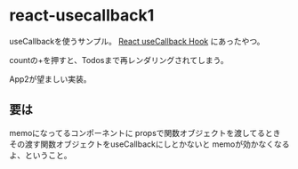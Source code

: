 # react-usecallback1

useCallbackを使うサンプル。
[React useCallback Hook](https://www.w3schools.com/react/react_usecallback.asp)
にあったやつ。

countの+を押すと、Todosまで再レンダリングされてしまう。

App2が望ましい実装。


## 要は

memoになってるコンポーネントに
propsで関数オブジェクトを渡してるとき
その渡す関数オブジェクトをuseCallbackにしとかないと
memoが効かなくなるよ、ということ。
